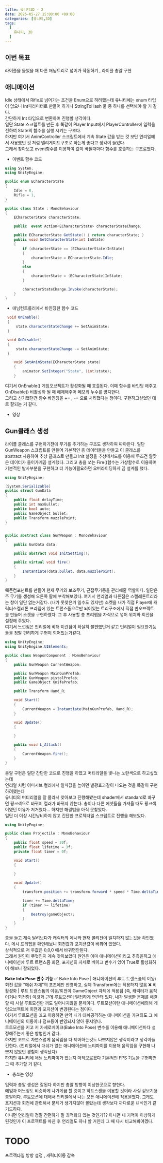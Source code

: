 ```yaml
---
title: 유니티3D - 2
date: 2025-05-27 15:00:00 +09:00
categories: [유니티,3D]
tags:
  [
    유니티, 3D
  ]
---
```

## 이번 목표
라이플을 들었을 때 다른 애님트리로 넘어가 작동하기 , 라이플 총알 구현

## 애니메이션
Idle 상태에서 Rifle로 넘어가는 조건을 Enum으로 하려했는데 유니티에는 enum 타입이 없으니 Int파라미터로 만들어 하거나 StringToHash 둘 중 하나를 선택해야 할 거 같다.  
간단하게 Int 타입으로 변환하여 진행할 생각이다.  
일단 State 스크립트를 만든 후 똑같이 Player Input에서 PlayerController에 입력을 전하여 State의 함수를 실행 시키는 구조다.  
하지만 여기서 AnimController 스크립트에서 계속 State 값을 받는 것 보단 언리얼에서 사용했던 것 처럼 델리게이트구조로 하는게 좋다고 생각이 들었다.  
그래서 찾아보고 event함수를 이용하여 값이 바뀔때마다 함수를 호출하는 구조로했다.  
- 이벤트 함수 코드
```c#
using System;
using UnityEngine;

public enum ECharacterState
{
    Idle = 0,
    Rifle = 1,
}

public class State : MonoBehaviour
{
    ECharacterState characterState;

    public  event Action<ECharacterState> characterStateChange;

    public ECharacterState GetState() { return characterState; }
    public void SetCharacterState(int InState)
    {
        if (characterState == (ECharacterState)InState)
        {
            characterState = ECharacterState.Idle;
        }
        else
        {
            characterState = (ECharacterState)InState;
        }

        characterStateChange.Invoke(characterState);
    }
}

```

- 애님컨트롤러에서 바인딩한 함수 코드

```c#
 void OnEnable()
 {
     state.characterStateChange += SetAnimState;
 }

 void OnDisable()
 {
     state.characterStateChange -= SetAnimState;
 }

    void SetAnimState(ECharacterState state)
    {
        animator.SetInteger("State", (int)state);
    }
```

여기서 OnEnable() 게임오브젝트가 활성화될 때 호출된다. 이때 함수를 바인딩 해주고 OnDisable() 비활성화 될 때 해제해주어 메모리 누수를 방지한다.  
그리고 신기했던건 함수 바인딩을 += , -= 으로 처리했다는 점이다. 
구현하고싶었던 대로 잘되는 거 같다.
- 영상

## Gun클래스 생성  
라이플 클래스를 구현하기전에 무기를 추가하는 구조도 생각하여 짜야한다.
일단 GunWeapon 스크립트를 만들어 기본적인 총 데이터들을 만들고 이 클래스를 abstract 사용하여 추상 클래스로 만들고 Init 설정을 추상메서드를 이용해 무조건 알맞은 데이터가 들어가게끔 설계했다.
그리고 총을 쏘는 Fire()함수는 가상함수로 이용하여 기본적인 발사부분을 구현하고 더 기능이필요하면 오버라이딩하게 끔 설계를 했다.

```c#
using UnityEngine;

[System.Serializable]
public struct GunData
{
    public float delayTime;
    public int maxBullet;
    public bool auto;
    public GameObject bullet;
    public Transform muzzlePoint;
}


public abstract class GunWeapon : MonoBehaviour
{
    public GunData data;

    public abstract void InitSetting();

    public virtual void fire()
    {
        Instantiate(data.bullet, data.muzzlePoint);
    }
}
```
웨폰컴포넌트를 만들어 현재 무기와 보조무기, 근접무기등을 관리해줄 역할이다.
일단은 주 무기를 생성해 오른쪽 팔에 부착해보았다.
여기서 언리얼과 다른점은 스켈레톤트리라는 창이 일단 없는거같다. (내가 못찾은거 일수도 있지만)
소켓을 내가 직접 Player에 캐릭터스켈레톤 프리펩에 있는 트랜스폼으로만 되어있는 트리구조에서 직접 빈오브젝트를 만들어 소켓을 구현하였다. 그 후 사용할 총 프리펩을 자식으로 넣어 위치와 회전을 설정해 주었다.  
여기서 느낀점은 언리얼에 비해 이런점이 확실히 불편했던거 같고 언리얼이 필요한기능들을 정말 편리하게 구현이 되어있는거같다.  

```c#
using UnityEngine;
using UnityEngine.UIElements;

public class WeaponComponent : MonoBehaviour
{
    public GunWeapon CurrentWeapon;

    public GunWeapon MainGunPrefab;
    public GunWeapon pistolPrefab;
    public GameObject KnifePrefab;

    public Transform Hand_R;

    void Start()
    {
        CurrentWeapon = Instantiate(MainGunPrefab, Hand_R);
    }

    void Update()
    {
        
    }

    public void L_Attack()
    {
        CurrentWeapon.fire();
    }
}
```
총알 구현은 일단 간단한 코드로 진행을 하였고 머티리얼을 빛나는 노란색으로 하고싶었는데  
언리얼 처럼 이미시브 컬러에서 알파값을 높이면 발광효과같이 나오는 것을 똑같이 구현하려했는데  
유니티의 머티리얼을 잘 몰라서 찾아보고 진행해봤는데 shader에서 standard로 바꾸면 핑크색으로 바뀌어 컬러가 바뀌지 않는다.
총이나 다른 에셋들을 가져올 때도 핑크색이였던 이유가 저거였다... 하지만 해결법을 아직 못찾았다.  
일단 더 이상 시간낭비하지 않고 간단한 프로젝타일 스크립트로 진행을 해보았다.

```c#
using UnityEngine;

public class Projectile : MonoBehaviour
{
    public float speed = 20f;
    public float lifetime = 3f;
    private float timer = 0f;

    void Start()
    {
        
    }

    void Update()
    {
        transform.position += transform.forward * speed * Time.deltaTime;

        timer += Time.deltaTime;
        if (timer >= lifetime)
        {
            Destroy(gameObject);
        }
    }
}

```
총을 들고 계속 달려보다가 캐릭터의 메시와 현재 콜리전이 일치하지 않는것을 확인했다.
메시 프리펩을 확인해보니 회전값과 포지션값이 바뀌어 있었다.  
상식적으로 저 두값은  0,0,0 에서 바뀌면안된다.  
그래서 원인이 무엇인지 계속 찾아보았다 원인은 아마 애니메이션이라고 추측을하고 애니메이션에 루트 트랜스폼 회전, 포지션의 자세로 베이크 변수가 있어 True로 활성화하여 해보니 잘되었다.

**Bake Into Pose 변수 기능**
✅ Bake Into Pose   |   애니메이션의 루트 트랜스폼의 이동/회전 값을 "메쉬 자체"의 포즈에만 반영하고, 실제 Transform에는 적용하지 않음
❌ 비활성화          |       루트 트랜스폼의 이동/회전이 GameObject 자체에 적용됨 (즉, 캐릭터가 움직이거나 회전함)
이것과 근데 루트모션이 밀접하게 연관돼 있다. 내가 발생한 문제를 해결할 때 사실 루트모션만 꺼도 일어나지않을 문제이다.
루트모션이란 애니메이션에의해 게임오브젝트에 회전과 포지션이 변경된다는 점이다.  
여기서 루트모션을 끄고 이용하면 만약 내가 대쉬공격하는 애니메이션을 가져와도 그 애니메이션의 이동이나 점프등이 반영되지 않아 좋지않다.  
루트모션을 키고 저 자세로베이크(Bake Into Pose) 변수를 이용해 애니메이션마다 설정해주는게 좋은 방법인거 같다.  
하지만 코드로 자연스럽게 움직임을 다 제어하는것도 나쁘지않은 생각이라고 생각이들긴한다.  (언리얼에서 대쉬가 없는 애니메이션에 노티파이를 이용해 움직임을 구현해 나쁘지 않았던 경험이 생각났다)  
하지만 유니티에 애님 노티파이가 있는지 아직모르겠다 기본적인 FPS 기능을 구현하면 그 때 추가할 거 같다.  

- 총쏘는 영상

입력과 총알 생성은 잘된다 하지만 총알 방향이 이상한곳으로 향한다.  
에임과 어느정도 비슷하게 나가게끔 할 것이고 히트스캔을 이용할 것이라 사실 겉보기용 총알이다. 
루트모션에 대해서 언리얼에서 나는 모든 애니메이션에 적용을했다. 그래도 포지션과 회전에 관련해서 문제가 생기지않아 몰랐는데 생각보다 까다로운 녀석인거 같기도하다.  
아니면 언리얼이 정말 간편하게 잘 최적화되 있는 것인가?? 아니면 내 기억이 이상하게 된것인가 이 프로젝트를 마친 후 언리얼도 하나 할 거인데 그 때 다시 비교해봐야겠다.  

# TODO
프로젝타일 방향 설정 , 캐릭터이동 감속